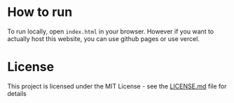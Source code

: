 # How to run
To run locally, open `index.html` in your browser.
However if you want to actually host this website, you can use github pages or use vercel.

# License
This project is licensed under the MIT License - see the [LICENSE.md](LICENSE.md) file for details
